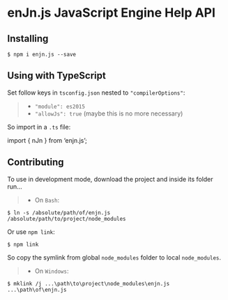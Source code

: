 <h1 id="enjn.js-javascript-engine-help-api">enJn.js JavaScript Engine Help API</h1>
<h2 id="installing">Installing</h2>
<pre><code>$ npm i enjn.js --save
</code></pre>
<h2 id="using-with-typescript">Using with TypeScript</h2>
<p>Set follow keys in <code>tsconfig.json</code> nested to <code>"compilerOptions"</code>:</p>
<blockquote>
<ul>
<li><code>"module": es2015</code></li>
<li><code>"allowJs": true</code> (maybe this is no more necessary)</li>
</ul>
</blockquote>
<p>So import in a <code>.ts</code> file:</p>
<p>import { nJn } from ‘enjn.js’;</p>
<h2 id="contributing">Contributing</h2>
<p>To use in development mode, download the project and inside its folder run…</p>
<blockquote>
<ul>
<li>On <code>Bash</code>:</li>
</ul>
</blockquote>
<pre><code>$ ln -s /absolute/path/of/enjn.js /absolute/path/to/project/node_modules
</code></pre>
<p>Or use <code>npm link</code>:</p>
<pre><code>$ npm link
</code></pre>
<p>So copy the symlink from global <code>node_modules</code> folder to local <code>node_modules</code>.</p>
<blockquote>
<ul>
<li>On <code>Windows</code>:</li>
</ul>
</blockquote>
<pre><code>$ mklink /j ...\path\to\project\node_modules\enjn.js ...\path\of\enjn.js
</code></pre>

